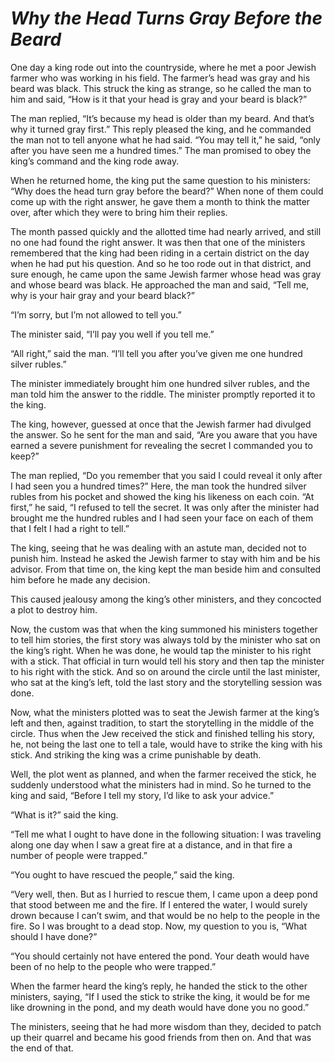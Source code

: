 # ***Why the Head Turns Gray Before the Beard***



One day a king rode out into the countryside, where he met a poor Jewish farmer who was working in his field. The farmer’s head was gray and his beard was black. This struck the king as strange, so he called the man to him and said, “How is it that your head is gray and your beard is black?”

The man replied, “It’s because my head is older than my beard. And that’s why it turned gray first.” This reply pleased the king, and he commanded the man not to tell anyone what he had said. “You may tell it,” he said, “only after you have seen me a hundred times.” The man promised to obey the king’s command and the king rode away.

When he returned home, the king put the same question to his ministers: “Why does the head turn gray before the beard?” When none of them could come up with the right answer, he gave them a month to think the matter over, after which they were to bring him their replies.

The month passed quickly and the allotted time had nearly arrived, and still no one had found the right answer. It was then that one of the ministers remembered that the king had been riding in a certain district on the day when he had put his question. And so he too rode out in that district, and sure enough, he came upon the same Jewish farmer whose head was gray and whose beard was black. He approached the man and said, “Tell me, why is your hair gray and your beard black?”

“I’m sorry, but I’m not allowed to tell you.”

The minister said, “I’ll pay you well if you tell me.”

“All right,” said the man. “I’ll tell you after you’ve given me one hundred silver rubles.”

The minister immediately brought him one hundred silver rubles, and the man told him the answer to the riddle. The minister promptly reported it to the king.

The king, however, guessed at once that the Jewish farmer had divulged the answer. So he sent for the man and said, “Are you aware that you have earned a severe punishment for revealing the secret I commanded you to keep?”

The man replied, “Do you remember that you said I could reveal it only after I had seen you a hundred times?” Here, the man took the hundred silver rubles from his pocket and showed the king his likeness on each coin. “At first,” he said, “I refused to tell the secret. It was only after the minister had brought me the hundred rubles and I had seen your face on each of them that I felt I had a right to tell.”

The king, seeing that he was dealing with an astute man, decided not to punish him. Instead he asked the Jewish farmer to stay with him and be his advisor. From that time on, the king kept the man beside him and consulted him before he made any decision.

This caused jealousy among the king’s other ministers, and they concocted a plot to destroy him.

Now, the custom was that when the king summoned his ministers together to tell him stories, the first story was always told by the minister who sat on the king’s right. When he was done, he would tap the minister to his right with a stick. That official in turn would tell his story and then tap the minister to his right with the stick. And so on around the circle until the last minister, who sat at the king’s left, told the last story and the storytelling session was done.

Now, what the ministers plotted was to seat the Jewish farmer at the king’s left and then, against tradition, to start the storytelling in the middle of the circle. Thus when the Jew received the stick and finished telling his story, he, not being the last one to tell a tale, would have to strike the king with his stick. And striking the king was a crime punishable by death.

Well, the plot went as planned, and when the farmer received the stick, he suddenly understood what the ministers had in mind. So he turned to the king and said, “Before I tell my story, I’d like to ask your advice.”

“What is it?” said the king.

“Tell me what I ought to have done in the following situation: I was traveling along one day when I saw a great fire at a distance, and in that fire a number of people were trapped.”

“You ought to have rescued the people,” said the king.

“Very well, then. But as I hurried to rescue them, I came upon a deep pond that stood between me and the fire. If I entered the water, I would surely drown because I can’t swim, and that would be no help to the people in the fire. So I was brought to a dead stop. Now, my question to you is, “What should I have done?”

“You should certainly not have entered the pond. Your death would have been of no help to the people who were trapped.”

When the farmer heard the king’s reply, he handed the stick to the other ministers, saying, “If I used the stick to strike the king, it would be for me like drowning in the pond, and my death would have done you no good.”

The ministers, seeing that he had more wisdom than they, decided to patch up their quarrel and became his good friends from then on. And that was the end of that.